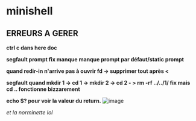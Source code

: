 # minishell

## ERREURS A GERER

**ctrl c dans here doc**

**segfault prompt fix manque manque prompt par défaut/static prompt**

**quand redir-in n'arrive pas à ouvrir fd -> supprimer tout après <**

**segfault quand mkdir 1 -> cd 1 -> mkdir 2 -> cd 2 - > rm -rf ../../1/ fix mais cd .. fonctionne bizzarement**

**echo $? pour voir la valeur du return.**
![image](https://cdn.discordapp.com/attachments/856902451403423745/969613000052994068/unknown.png)

_et la norminette lol_
